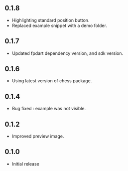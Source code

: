 ## 0.1.8

* Highlighting standard position button.
* Replaced example snippet with a demo folder.

## 0.1.7

* Updated fpdart dependency version, and sdk version.

## 0.1.6

* Using latest version of chess package.

## 0.1.4

* Bug fixed : example was not visible.

## 0.1.2

* Improved preview image.

## 0.1.0

* Initial release
